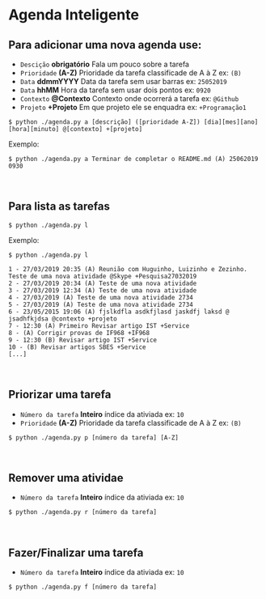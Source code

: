 # Agenda Inteligente

## Para adicionar uma nova agenda use:
* `Descição` **obrigatório** Fala um pouco sobre a tarefa
* `Prioridade` **(A-Z)** Prioridade da tarefa classificade de A à Z ex: `(B)`
* `Data` **ddmmYYYY** Data da tarefa sem usar barras ex: `25052019`
* `Data` **hhMM** Hora da tarefa sem usar dois pontos ex: `0920`
* `Contexto` **@Contexto** Contexto onde ocorrerá a tarefa ex: `@Github`
* `Projeto` **+Projeto** Em que projeto ele se enquadra ex: `+Programação1`
```
$ python ./agenda.py a [descrição] ([prioridade A-Z]) [dia][mes][ano] [hora][minuto] @[contexto] +[projeto]
```

Exemplo:
```
$ python ./agenda.py a Terminar de completar o README.md (A) 25062019 0930
```
<br/>

## Para lista as tarefas
```
$ python ./agenda.py l
```

Exemplo:
```
$ python ./agenda.py l

1 - 27/03/2019 20:35 (A) Reunião com Huguinho, Luizinho e Zezinho. Teste de uma nova atividade @Skype +Pesquisa27032019
2 - 27/03/2019 20:34 (A) Teste de uma nova atividade
3 - 27/03/2019 12:34 (A) Teste de uma nova atividade
4 - 27/03/2019 (A) Teste de uma nova atividade 2734
5 - 27/03/2019 (A) Teste de uma nova atividade 2734
6 - 23/05/2015 19:06 (A) fjslkdfla asdkfjlasd jaskdfj laksd @ jsadhfkjdsa @contexto +projeto
7 - 12:30 (A) Primeiro Revisar artigo IST +Service
8 - (A) Corrigir provas de IF968 +IF968
9 - 12:30 (B) Revisar artigo IST +Service
10 - (B) Revisar artigos SBES +Service
[...]
```
<br/>

## Priorizar uma tarefa
* `Número da tarefa` **Inteiro** índice da ativiada ex: `10`
* `Prioridade` **(A-Z)** Prioridade da tarefa classificade de A à Z ex: `(B)`
```
$ python ./agenda.py p [número da tarefa] [A-Z]
```
<br/>

## Remover uma atividae
* `Número da tarefa` **Inteiro** índice da ativiada ex: `10`
```
$ python ./agenda.py r [número da tarefa]
```
<br/>

## Fazer/Finalizar uma tarefa
* `Número da tarefa` **Inteiro** índice da ativiada ex: `10`
```
$ python ./agenda.py f [número da tarefa]
```
<br/>